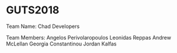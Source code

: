 # GUTS2018

Team Name: Chad Developers

Team Members: Angelos Perivolaropoulos
              Leonidas Reppas
              Andrew McLellan
              Georgia Constantinou
              Jordan Kalfas

